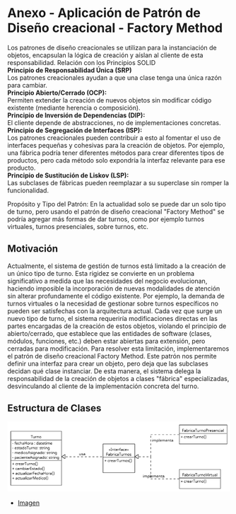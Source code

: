 # Anexo - Aplicación de Patrón de Diseño creacional - Factory Method

Los patrones de diseño creacionales se utilizan para la instanciación de objetos, encapsulan la lógica de creación y aíslan al cliente de esta responsabilidad.
Relación con los Principios SOLID  
**Principio de Responsabilidad Única (SRP)**  
Los patrones creacionales ayudan a que una clase tenga una única razón para cambiar.  
**Principio Abierto/Cerrado (OCP):**  
Permiten extender la creación de nuevos objetos sin modificar código existente (mediante herencia o composición).  
**Principio de Inversión de Dependencias (DIP):**  
El cliente depende de abstracciones, no de implementaciones concretas.  
**Principio de Segregación de Interfaces (ISP):**  
Los patrones creacionales pueden contribuir a esto al fomentar el uso de interfaces pequeñas y cohesivas para la creación de objetos. Por ejemplo, una fábrica podría tener diferentes métodos para crear diferentes tipos de productos, pero cada método solo expondría la interfaz relevante para ese producto.  
**Principio de Sustitución de Liskov (LSP):**  
Las subclases de fábricas pueden reemplazar a su superclase sin romper la funcionalidad.

Propósito y Tipo del Patrón: En la actualidad solo se puede dar un solo tipo de turno, pero usando el patrón de diseño creacional "Factory Method" se podría agregar más formas de dar turnos, como por ejemplo turnos virtuales, turnos presenciales, sobre turnos, etc.

## Motivación

Actualmente, el sistema de gestión de turnos está limitado a la creación de un único tipo de turno. Esta rigidez se convierte en un problema significativo a medida que las necesidades del negocio evolucionan, haciendo imposible la incorporación de nuevas modalidades de atención sin alterar profundamente el código existente. Por ejemplo, la demanda de turnos virtuales o la necesidad de gestionar sobre turnos específicos no pueden ser satisfechas con la arquitectura actual. Cada vez que surge un nuevo tipo de turno, el sistema requeriría modificaciones directas en las partes encargadas de la creación de estos objetos, violando el principio de abierto/cerrado, que establece que las entidades de software (clases, módulos, funciones, etc.) deben estar abiertas para extensión, pero cerradas para modificación.
Para resolver esta limitación, implementaremos el patrón de diseño creacional Factory Method. Este patrón nos permite definir una interfaz para crear un objeto, pero deja que las subclases decidan qué clase instanciar. De esta manera, el sistema delega la responsabilidad de la creación de objetos a clases "fábrica" especializadas, desvinculando al cliente de la implementación concreta del turno.

## Estructura de Clases

![Patrón de Diseño creacional - Factory Method](/img/Patrón%20de%20Diseño%20creacional%20-%20Factory%20Method.png)

- [Imagen](https://drive.google.com/file/d/173DsgAe91mdrC44OE0088eROQMNcp1sq/view?usp=drive_link)
